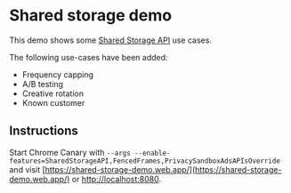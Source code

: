 # Shared storage demo

This demo shows some [Shared Storage API](https://developer.chrome.com/docs/privacy-sandbox/shared-storage/) use cases.

The following use-cases have been added:

- Frequency capping
- A/B testing
- Creative rotation
- Known customer

## Instructions

Start Chrome Canary with `--args --enable-features=SharedStorageAPI,FencedFrames,PrivacySandboxAdsAPIsOverride` and visit [https://shared-storage-demo.web.app/](https://shared-storage-demo.web.app/) or [http://localhost:8080](http://localhost:8080).
